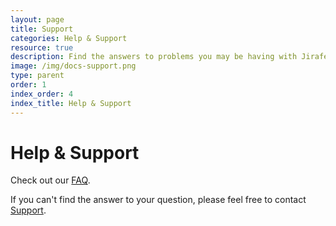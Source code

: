 ```yaml
---
layout: page
title: Support
categories: Help & Support
resource: true
description: Find the answers to problems you may be having with Jirafe.
image: /img/docs-support.png
type: parent
order: 1
index_order: 4
index_title: Help & Support
---
```


# Help & Support

Check out our [FAQ](/support/faq.html "Frequently Asked Questions"). 

If you can't find the answer to your question, please feel free to contact [Support](mailto:support@jirafe.com "Jirafe Support").

